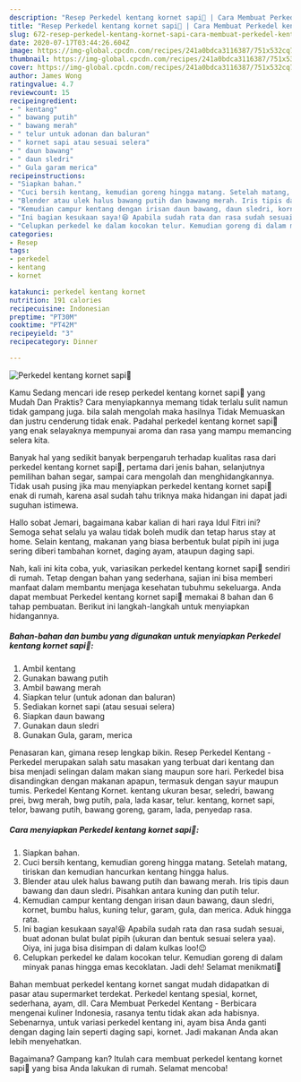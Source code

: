 ```yaml
---
description: "Resep Perkedel kentang kornet sapi🍘 | Cara Membuat Perkedel kentang kornet sapi🍘 Yang Enak Banget"
title: "Resep Perkedel kentang kornet sapi🍘 | Cara Membuat Perkedel kentang kornet sapi🍘 Yang Enak Banget"
slug: 672-resep-perkedel-kentang-kornet-sapi-cara-membuat-perkedel-kentang-kornet-sapi-yang-enak-banget
date: 2020-07-17T03:44:26.604Z
image: https://img-global.cpcdn.com/recipes/241a0bdca3116387/751x532cq70/perkedel-kentang-kornet-sapi🍘-foto-resep-utama.jpg
thumbnail: https://img-global.cpcdn.com/recipes/241a0bdca3116387/751x532cq70/perkedel-kentang-kornet-sapi🍘-foto-resep-utama.jpg
cover: https://img-global.cpcdn.com/recipes/241a0bdca3116387/751x532cq70/perkedel-kentang-kornet-sapi🍘-foto-resep-utama.jpg
author: James Wong
ratingvalue: 4.7
reviewcount: 15
recipeingredient:
- " kentang"
- " bawang putih"
- " bawang merah"
- " telur untuk adonan dan baluran"
- " kornet sapi atau sesuai selera"
- " daun bawang"
- " daun sledri"
- " Gula garam merica"
recipeinstructions:
- "Siapkan bahan."
- "Cuci bersih kentang, kemudian goreng hingga matang. Setelah matang, tiriskan dan kemudian hancurkan kentang hingga halus."
- "Blender atau ulek halus bawang putih dan bawang merah. Iris tipis daun bawang dan daun sledri. Pisahkan antara kuning dan putih telur."
- "Kemudian campur kentang dengan irisan daun bawang, daun sledri, kornet, bumbu halus, kuning telur, garam, gula, dan merica. Aduk hingga rata."
- "Ini bagian kesukaan saya!😆 Apabila sudah rata dan rasa sudah sesuai, buat adonan bulat bulat pipih (ukuran dan bentuk sesuai selera yaa). Oiya, ini juga bisa disimpan di dalam kulkas loo!😉"
- "Celupkan perkedel ke dalam kocokan telur. Kemudian goreng di dalam minyak panas hingga emas kecoklatan. Jadi deh! Selamat menikmati🤗"
categories:
- Resep
tags:
- perkedel
- kentang
- kornet

katakunci: perkedel kentang kornet 
nutrition: 191 calories
recipecuisine: Indonesian
preptime: "PT30M"
cooktime: "PT42M"
recipeyield: "3"
recipecategory: Dinner

---
```



![Perkedel kentang kornet sapi🍘](https://img-global.cpcdn.com/recipes/241a0bdca3116387/751x532cq70/perkedel-kentang-kornet-sapi🍘-foto-resep-utama.jpg)

Kamu Sedang mencari ide resep perkedel kentang kornet sapi🍘 yang Mudah Dan Praktis? Cara menyiapkannya memang tidak terlalu sulit namun tidak gampang juga. bila salah mengolah maka hasilnya Tidak Memuaskan dan justru cenderung tidak enak. Padahal perkedel kentang kornet sapi🍘 yang enak selayaknya mempunyai aroma dan rasa yang mampu memancing selera kita.

Banyak hal yang sedikit banyak berpengaruh terhadap kualitas rasa dari perkedel kentang kornet sapi🍘, pertama dari jenis bahan, selanjutnya pemilihan bahan segar, sampai cara mengolah dan menghidangkannya. Tidak usah pusing jika mau menyiapkan perkedel kentang kornet sapi🍘 enak di rumah, karena asal sudah tahu triknya maka hidangan ini dapat jadi suguhan istimewa.

Hallo sobat Jemari, bagaimana kabar kalian di hari raya Idul Fitri ini? Semoga sehat selalu ya walau tidak boleh mudik dan tetap harus stay at home. Selain kentang, makanan yang biasa berbentuk bulat pipih ini juga sering diberi tambahan kornet, daging ayam, ataupun daging sapi.


Nah, kali ini kita coba, yuk, variasikan perkedel kentang kornet sapi🍘 sendiri di rumah. Tetap dengan bahan yang sederhana, sajian ini bisa memberi manfaat dalam membantu menjaga kesehatan tubuhmu sekeluarga. Anda dapat membuat Perkedel kentang kornet sapi🍘 memakai 8 bahan dan 6 tahap pembuatan. Berikut ini langkah-langkah untuk menyiapkan hidangannya.

<!--inarticleads1-->

##### Bahan-bahan dan bumbu yang digunakan untuk menyiapkan Perkedel kentang kornet sapi🍘:

1. Ambil  kentang
1. Gunakan  bawang putih
1. Ambil  bawang merah
1. Siapkan  telur (untuk adonan dan baluran)
1. Sediakan  kornet sapi (atau sesuai selera)
1. Siapkan  daun bawang
1. Gunakan  daun sledri
1. Gunakan  Gula, garam, merica


Penasaran kan, gimana resep lengkap bikin. Resep Perkedel Kentang - Perkedel merupakan salah satu masakan yang terbuat dari kentang dan bisa menjadi selingan dalam makan siang maupun sore hari. Perkedel bisa disandingkan dengan makanan apapun, termasuk dengan sayur maupun tumis. Perkedel Kentang Kornet. kentang ukuran besar, seledri, bawang prei, bwg merah, bwg putih, pala, lada kasar, telur. kentang, kornet sapi, telor, bawang putih, bawang goreng, garam, lada, penyedap rasa. 

<!--inarticleads2-->

##### Cara menyiapkan Perkedel kentang kornet sapi🍘:

1. Siapkan bahan.
1. Cuci bersih kentang, kemudian goreng hingga matang. Setelah matang, tiriskan dan kemudian hancurkan kentang hingga halus.
1. Blender atau ulek halus bawang putih dan bawang merah. Iris tipis daun bawang dan daun sledri. Pisahkan antara kuning dan putih telur.
1. Kemudian campur kentang dengan irisan daun bawang, daun sledri, kornet, bumbu halus, kuning telur, garam, gula, dan merica. Aduk hingga rata.
1. Ini bagian kesukaan saya!😆 Apabila sudah rata dan rasa sudah sesuai, buat adonan bulat bulat pipih (ukuran dan bentuk sesuai selera yaa). Oiya, ini juga bisa disimpan di dalam kulkas loo!😉
1. Celupkan perkedel ke dalam kocokan telur. Kemudian goreng di dalam minyak panas hingga emas kecoklatan. Jadi deh! Selamat menikmati🤗


Bahan membuat perkedel kentang kornet sangat mudah didapatkan di pasar atau supermarket terdekat. Perkedel kentang spesial, kornet, sederhana, ayam, dll. Cara Membuat Perkedel Kentang - Berbicara mengenai kuliner Indonesia, rasanya tentu tidak akan ada habisnya. Sebenarnya, untuk variasi perkedel kentang ini, ayam bisa Anda ganti dengan daging lain seperti daging sapi, kornet. Jadi makanan Anda akan lebih menyehatkan. 

Bagaimana? Gampang kan? Itulah cara membuat perkedel kentang kornet sapi🍘 yang bisa Anda lakukan di rumah. Selamat mencoba!
